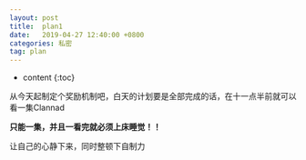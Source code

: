 ```yaml
---
layout: post
title:  plan1
date:   2019-04-27 12:40:00 +0800
categories: 私密
tag: plan
---
```


* content
{:toc}


从今天起制定个奖励机制吧，白天的计划要是全部完成的话，在十一点半前就可以看一集Clannad


**只能一集，并且一看完就必须上床睡觉！！**


让自己的心静下来，同时整顿下自制力





